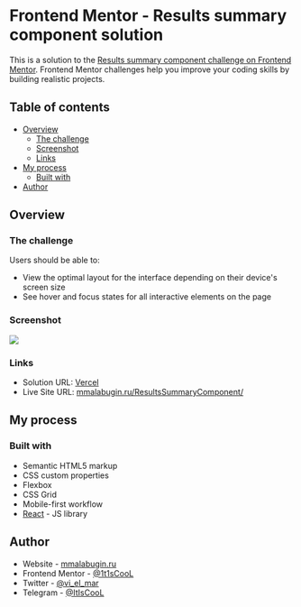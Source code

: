 # Frontend Mentor - Results summary component solution

This is a solution to the [Results summary component challenge on Frontend Mentor](https://www.frontendmentor.io/challenges/results-summary-component-CE_K6s0maV). Frontend Mentor challenges help you improve your coding skills by building realistic projects. 

## Table of contents

- [Overview](#overview)
  - [The challenge](#the-challenge)
  - [Screenshot](#screenshot)
  - [Links](#links)
- [My process](#my-process)
  - [Built with](#built-with)
- [Author](#author)


## Overview

### The challenge

Users should be able to:

- View the optimal layout for the interface depending on their device's screen size
- See hover and focus states for all interactive elements on the page

### Screenshot

![](./screenshot.jpg)

### Links

- Solution URL: [Vercel](https://results-summary-component-main-orcin-xi.vercel.app/)
- Live Site URL: [mmalabugin.ru/ResultsSummaryComponent/](https://mmalabugin.ru/ResultsSummaryComponent/)

## My process

### Built with

- Semantic HTML5 markup
- CSS custom properties
- Flexbox
- CSS Grid
- Mobile-first workflow
- [React](https://reactjs.org/) - JS library

## Author

- Website - [mmalabugin.ru](https://mmalabugin.ru)
- Frontend Mentor - [@1t1sCooL](https://www.frontendmentor.io/profile/1t1sCooL)
- Twitter - [@vi_el_mar](https://www.twitter.com/vi_el-mar)
- Telegram - [@ItIsCooL](https://t.me/ItIsCooL/)
